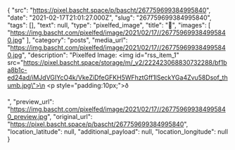 {
  "src": "https://pixel.bascht.space/p/bascht/267759699384995840",
  "date": "2021-02-17T21:01:27.000Z",
  "slug": "267759699384995840",
  "tags": [],
  "text": null,
  "type": "pixelfed_image",
  "title": "🌃",
  "images": [
    "https://img.bascht.com/pixelfed/image/2021/02/17//267759699384995840.jpg"
  ],
  "category": "posts",
  "media_url": "https://img.bascht.com/pixelfed/image/2021/02/17//267759699384995840.jpg",
  "description": "Pixelfed Image: <img id=\"rss_item_1\" src=\"https://pixel.bascht.space/storage/m/_v2/222423068830732288/bf1ba8b1c-ed24ad/iMJdVGIYcO4k/VkeZiDfeGFKH5WFhztGff1lSeckYGa4Zvu58Dsof_thumb.jpg\">\n            <p style=\"padding:10px;\">ð</p>",
  "preview_url": "https://img.bascht.com/pixelfed/image/2021/02/17//267759699384995840_preview.jpg",
  "original_url": "https://pixel.bascht.space/p/bascht/267759699384995840",
  "location_latitude": null,
  "additional_payload": null,
  "location_longitude": null
}